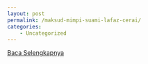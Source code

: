 ```yaml
---
layout: post
permalink: /maksud-mimpi-suami-lafaz-cerai/
categories:
    - Uncategorized
---
```


[Baca Selengkapnya](/09)
